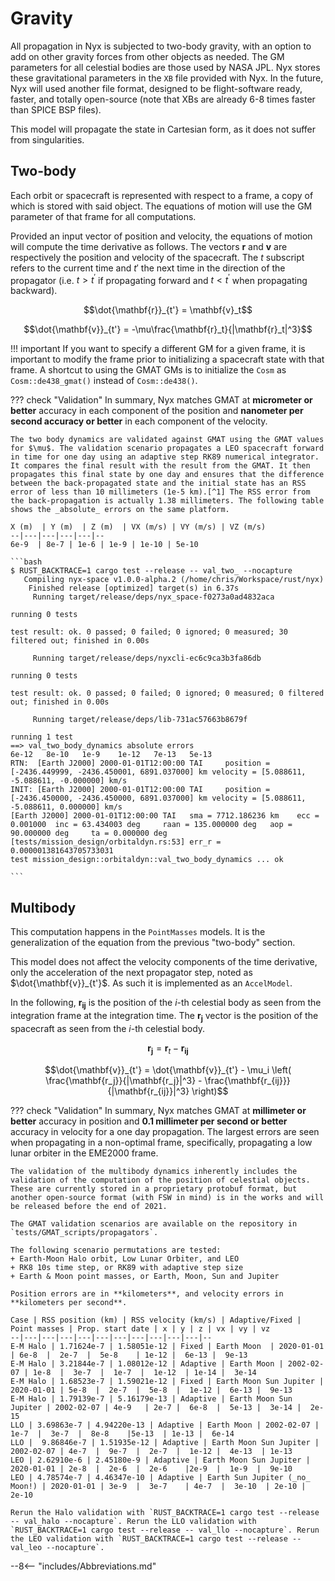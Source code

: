 # Gravity

All propagation in Nyx is subjected to two-body gravity, with an option to add on other gravity forces from other objects as needed. The GM parameters for all celestial bodies are those used by NASA JPL. Nyx stores these gravitational parameters in the `XB` file provided with Nyx. In the future, Nyx will used another file format, designed to be flight-software ready, faster, and totally open-source (note that XBs are already 6-8 times faster than SPICE BSP files).

This model will propagate the state in Cartesian form, as it does not suffer from singularities.

## Two-body
Each orbit or spacecraft is represented with respect to a frame, a copy of which is stored with said object. The equations of motion will use the GM parameter of that frame for all computations.

Provided an input vector of position and velocity, the equations of motion will compute the time derivative as follows. The vectors $\mathbf{r}$ and $\mathbf{v}$ are respectively the position and velocity of the spacecraft. The $t$ subscript refers to the current time and $t'$ the next time in the direction of the propagator (i.e. $t>t^\prime$ if propagating forward and $t< t^\prime$ when propagating backward).

$$\dot{\mathbf{r}}_{t'} = \mathbf{v}_t$$

$$\dot{\mathbf{v}}_{t'} = -\mu\frac{\mathbf{r}_t}{|\mathbf{r}_t|^3}$$

!!! important
    If you want to specify a different GM for a given frame, it is important to modify the frame prior to initializing a spacecraft state with that frame. A shortcut to using the GMAT GMs is to initialize the `Cosm` as `Cosm::de438_gmat()` instead of `Cosm::de438()`.

??? check "Validation"
    In summary, Nyx matches GMAT at **micrometer or better** accuracy in each component of the position and **nanometer per second accuracy or better** in each component of the velocity.

    The two body dynamics are validated against GMAT using the GMAT values for $\mu$. The validation scenario propagates a LEO spacecraft forward in time for one day using an adaptive step RK89 numerical integrator. It compares the final result with the result from the GMAT. It then propagates this final state by one day and ensures that the difference between the back-propagated state and the initial state has an RSS error of less than 10 millimeters (1e-5 km).[^1] The RSS error from the back-propagation is actually 1.38 millimeters. The following table shows the _absolute_ errors on the same platform.

    X (m)  | Y (m)  | Z (m)  | VX (m/s) | VY (m/s) | VZ (m/s)
    --|---|---|---|---|--
    6e-9  | 8e-7 | 1e-6 | 1e-9 | 1e-10 | 5e-10

    ```bash
    $ RUST_BACKTRACE=1 cargo test --release -- val_two_ --nocapture
       Compiling nyx-space v1.0.0-alpha.2 (/home/chris/Workspace/rust/nyx)
        Finished release [optimized] target(s) in 6.37s
         Running target/release/deps/nyx_space-f0273a0ad4832aca
    
    running 0 tests
    
    test result: ok. 0 passed; 0 failed; 0 ignored; 0 measured; 30 filtered out; finished in 0.00s
    
         Running target/release/deps/nyxcli-ec6c9ca3b3fa86db
    
    running 0 tests
    
    test result: ok. 0 passed; 0 failed; 0 ignored; 0 measured; 0 filtered out; finished in 0.00s
    
         Running target/release/deps/lib-731ac57663b8679f
    
    running 1 test
    ==> val_two_body_dynamics absolute errors
    6e-12   8e-10   1e-9    1e-12   7e-13   5e-13
    RTN:  [Earth J2000] 2000-01-01T12:00:00 TAI     position = [-2436.449999, -2436.450001, 6891.037000] km velocity = [5.088611, -5.088611, -0.000000] km/s
    INIT: [Earth J2000] 2000-01-01T12:00:00 TAI     position = [-2436.450000, -2436.450000, 6891.037000] km velocity = [5.088611, -5.088611, 0.000000] km/s
    [Earth J2000] 2000-01-01T12:00:00 TAI   sma = 7712.186236 km    ecc = 0.001000  inc = 63.434003 deg     raan = 135.000000 deg   aop = 90.000000 deg     ta = 0.000000 deg
    [tests/mission_design/orbitaldyn.rs:53] err_r = 0.000001381643705733031
    test mission_design::orbitaldyn::val_two_body_dynamics ... ok
    
    ```

## Multibody
This computation happens in the `PointMasses` models. It is the generalization of the equation from the previous "two-body" section.

This model does not affect the velocity components of the time derivative, only the acceleration of the next propagator step, noted as $\dot{\mathbf{v}}_{t'}$. As such it is implemented as an `AccelModel`.

In the following, $\mathbf{r_{ij}}$ is the position of the $i$-th celestial body as seen from the integration frame at the integration time. The $\mathbf{r_{j}}$ vector is the position of the spacecraft as seen from the $i$-th celestial body.

$$\mathbf{r_{j}} = \mathbf{r}_t - \mathbf{r_{ij}}$$

$$\dot{\mathbf{v}}_{t'} = \dot{\mathbf{v}}_{t'} - \mu_i \left( \frac{\mathbf{r_j}}{|\mathbf{r_j}|^3} - \frac{\mathbf{r_{ij}}}{|\mathbf{r_{ij}}|^3} \right)$$

??? check "Validation"
    In summary, Nyx matches GMAT at **millimeter or better** accuracy in position and **0.1 millimeter per second or better** accuracy in velocity for a one day propagation. The largest errors are seen when propagating in a non-optimal frame, specifically, propagating a low lunar orbiter in the EME2000 frame.

    The validation of the multibody dynamics inherently includes the validation of the computation of the position of celestial objects. These are currently stored in a proprietary protobuf format, but another open-source format (with FSW in mind) is in the works and will be released before the end of 2021.

    The GMAT validation scenarios are available on the repository in `tests/GMAT_scripts/propagators`.

    The following scenario permutations are tested:
    + Earth-Moon Halo orbit, Low Lunar Orbiter, and LEO
    + RK8 10s time step, or RK89 with adaptive step size
    + Earth & Moon point masses, or Earth, Moon, Sun and Jupiter
    
    Position errors are in **kilometers**, and velocity errors in **kilometers per second**.
    
    Case | RSS position (km) | RSS velocity (km/s) | Adaptive/Fixed | Point masses | Prop. start date | x | y | z | vx | vy | vz
    --|---|---|---|---|---|---|---|---|---|---|--
    E-M Halo | 1.71624e-7 | 1.58051e-12 | Fixed | Earth Moon  | 2020-01-01 | 6e-8  |  2e-7  |  5e-8    | 1e-12 |  6e-13 |  9e-13
    E-M Halo | 3.21844e-7 | 1.08012e-12 | Adaptive | Earth Moon | 2002-02-07 | 1e-8  |  3e-7  |  1e-7  |  1e-12  | 1e-14 |  3e-14
    E-M Halo | 1.68523e-7 | 1.59021e-12 | Fixed | Earth Moon Sun Jupiter | 2020-01-01 | 5e-8  |  2e-7  |  5e-8  |  1e-12 |  6e-13 |  9e-13
    E-M Halo | 1.79139e-7 | 5.16179e-13 | Adaptive | Earth Moon Sun Jupiter | 2002-02-07 | 4e-9   | 2e-7 |  6e-8  |  5e-13 |  3e-14 |  2e-15
    LLO | 3.69863e-7 | 4.94220e-13 | Adaptive | Earth Moon | 2002-02-07 | 1e-7  |  3e-7  |  8e-8    |5e-13  | 1e-13 |  6e-14
    LLO |  9.86846e-7 | 1.51935e-12 | Adaptive | Earth Moon Sun Jupiter | 2002-02-07 | 4e-7  |  9e-7  |  2e-7  |  1e-12 |  4e-13  | 1e-13
    LEO | 2.62910e-6 | 2.45180e-9 | Adaptive | Earth Moon Sun Jupiter | 2020-01-01 | 2e-8  |  2e-6  |  2e-6    |2e-9  |  1e-9  |  9e-10
    LEO | 4.78574e-7 | 4.46347e-10 | Adaptive | Earth Sun Jupiter (_no_ Moon!) | 2020-01-01 | 3e-9  |  3e-7    | 4e-7  |  3e-10  | 2e-10 |  2e-10

    Rerun the Halo validation with `RUST_BACKTRACE=1 cargo test --release -- val_halo --nocapture`. Rerun the LLO validation with `RUST_BACKTRACE=1 cargo test --release -- val_llo --nocapture`. Rerun the LEO validation with `RUST_BACKTRACE=1 cargo test --release -- val_leo --nocapture`.

[^1]: This is the accuracy GMAT expects from a back propagation, as detailed in the [GMAT_V&V_ProcessAndResults.pdf](/assets/pdf/GMAT_VV_ProcessAndResults.pdf) file.

--8<-- "includes/Abbreviations.md"